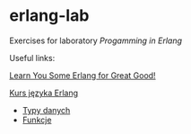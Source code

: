 ﻿# erlang-lab
Exercises for laboratory _Progamming in Erlang_

Useful links:

[Learn You Some Erlang for Great Good!](http://learnyousomeerlang.com/content)

[Kurs języka Erlang](http://cahir.eisp.pl/doku.php?id=erlang)
- [Typy danych](http://cahir.eisp.pl/doku.php?id=erlang:syntax)
- [Funkcje](http://cahir.eisp.pl/doku.php?id=erlang:funs)
